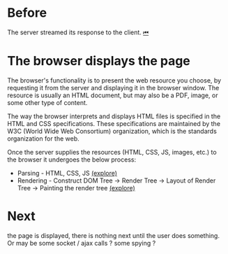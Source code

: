 # Before
The server streamed its response to the client. [⏮](../server/index.md)

# The browser displays the page

The browser's functionality is to present the web resource you choose, by requesting it from the server and displaying it in the browser window. The resource is usually an HTML document, but may also be a PDF, image, or some other type of content.

The way the browser interprets and displays HTML files is specified in the HTML and CSS specifications. These specifications are maintained by the W3C (World Wide Web Consortium) organization, which is the standards organization for the web.

Once the server supplies the resources (HTML, CSS, JS, images, etc.) to the browser it undergoes the below process:

- Parsing - HTML, CSS, JS [(explore)](./parsing/index.md)
- Rendering - Construct DOM Tree → Render Tree → Layout of Render Tree → Painting the render tree [(explore)](./rendering/index.md)



# Next
the page is displayed, there is nothing next until the user does something. Or may be some socket / ajax calls ? some spying ?
